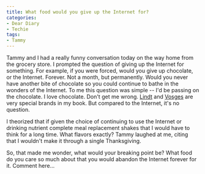 ```yaml
---
title: What food would you give up the Internet for?
categories:
- Dear Diary
- Techie
tags:
- Tammy
---
```


Tammy and I had a really funny conversation today on the way home from the grocery store. I prompted the question of giving up the Internet for something. For example, if you were forced, would you give up chocolate, or the Internet. Forever. Not a month, but permanently. Would you never have another bite of chocolate so you could continue to bathe in the wonders of the Internet.
To me this question was simple -- I'd be passing on the chocolate. I love chocolate. Don't get me wrong. [Lindt](http://www.lindt.com/) and [Vosges](http://www.vosgeschocolate.com/) are very special brands in my book. But compared to the Internet, it's no question.

I theorized that if given the choice of continuing to use the Internet or drinking nutrient complete meal replacement shakes that I would have to think for a long time. What flavors exactly? Tammy laughed at me, citing that I wouldn't make it through a single Thanksgiving.

So, that made me wonder, what would your breaking point be? What food do you care so much about that you would abandon the Internet forever for it. Comment here...
